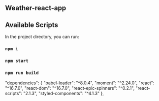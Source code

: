 
## Weather-react-app

## Available Scripts

In the project directory, you can run:
### `npm i`

### `npm start`

### `npm run build`

"dependencies": {
    "babel-loader": "^8.0.4",
    "moment": "^2.24.0",
    "react": "^16.7.0",
    "react-dom": "^16.7.0",
    "react-epic-spinners": "^0.2.1",
    "react-scripts": "2.1.3",
    "styled-components": "^4.1.3"
  },
